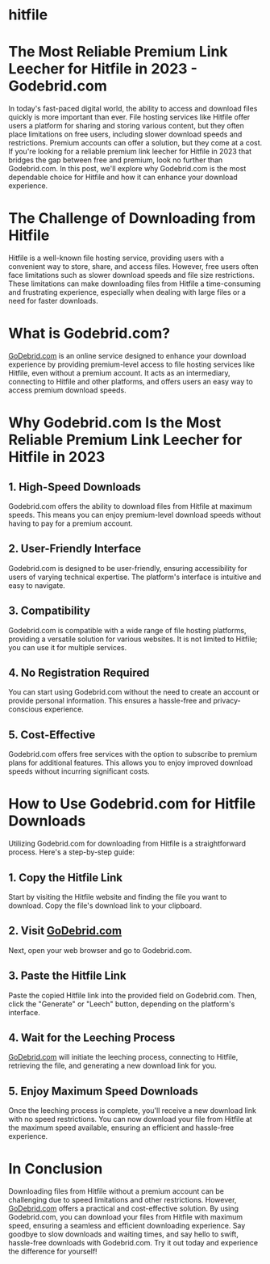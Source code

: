 # hitfile
# The Most Reliable Premium Link Leecher for Hitfile in 2023 - Godebrid.com


In today's fast-paced digital world, the ability to access and download files quickly is more important than ever. File hosting services like Hitfile offer users a platform for sharing and storing various content, but they often place limitations on free users, including slower download speeds and restrictions. Premium accounts can offer a solution, but they come at a cost. If you're looking for a reliable premium link leecher for Hitfile in 2023 that bridges the gap between free and premium, look no further than Godebrid.com. In this post, we'll explore why Godebrid.com is the most dependable choice for Hitfile and how it can enhance your download experience.

# The Challenge of Downloading from Hitfile

Hitfile is a well-known file hosting service, providing users with a convenient way to store, share, and access files. However, free users often face limitations such as slower download speeds and file size restrictions. These limitations can make downloading files from Hitfile a time-consuming and frustrating experience, especially when dealing with large files or a need for faster downloads.

# What is Godebrid.com?

[GoDebrid.com](https://godebrid.com/) is an online service designed to enhance your download experience by providing premium-level access to file hosting services like Hitfile, even without a premium account. It acts as an intermediary, connecting to Hitfile and other platforms, and offers users an easy way to access premium download speeds.

# Why Godebrid.com Is the Most Reliable Premium Link Leecher for Hitfile in 2023

## 1. High-Speed Downloads

Godebrid.com offers the ability to download files from Hitfile at maximum speeds. This means you can enjoy premium-level download speeds without having to pay for a premium account.

## 2. User-Friendly Interface

Godebrid.com is designed to be user-friendly, ensuring accessibility for users of varying technical expertise. The platform's interface is intuitive and easy to navigate.

## 3. Compatibility

Godebrid.com is compatible with a wide range of file hosting platforms, providing a versatile solution for various websites. It is not limited to Hitfile; you can use it for multiple services.

## 4. No Registration Required

You can start using Godebrid.com without the need to create an account or provide personal information. This ensures a hassle-free and privacy-conscious experience.

## 5. Cost-Effective

Godebrid.com offers free services with the option to subscribe to premium plans for additional features. This allows you to enjoy improved download speeds without incurring significant costs.

# How to Use Godebrid.com for Hitfile Downloads

Utilizing Godebrid.com for downloading from Hitfile is a straightforward process. Here's a step-by-step guide:

## 1. Copy the Hitfile Link

Start by visiting the Hitfile website and finding the file you want to download. Copy the file's download link to your clipboard.

## 2. Visit [GoDebrid.com](https://godebrid.com/)

Next, open your web browser and go to Godebrid.com.

## 3. Paste the Hitfile Link

Paste the copied Hitfile link into the provided field on Godebrid.com. Then, click the "Generate" or "Leech" button, depending on the platform's interface.

## 4. Wait for the Leeching Process

[GoDebrid.com](https://godebrid.com/) will initiate the leeching process, connecting to Hitfile, retrieving the file, and generating a new download link for you.

## 5. Enjoy Maximum Speed Downloads

Once the leeching process is complete, you'll receive a new download link with no speed restrictions. You can now download your file from Hitfile at the maximum speed available, ensuring an efficient and hassle-free experience.

# In Conclusion

Downloading files from Hitfile without a premium account can be challenging due to speed limitations and other restrictions. However, [GoDebrid.com](https://godebrid.com/) offers a practical and cost-effective solution. By using Godebrid.com, you can download your files from Hitfile with maximum speed, ensuring a seamless and efficient downloading experience. Say goodbye to slow downloads and waiting times, and say hello to swift, hassle-free downloads with Godebrid.com. Try it out today and experience the difference for yourself!
